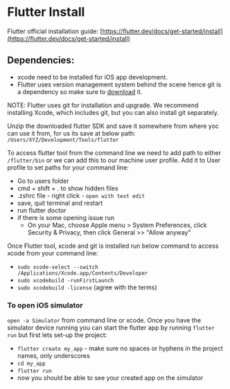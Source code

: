 # Flutter Install
Flutter official installation guide:
[https://flutter.dev/docs/get-started/install](https://flutter.dev/docs/get-started/install)

## Dependencies:
- xcode need to be installed for iOS app development. 
- Flutter uses version management system behind the scene hence git is a dependency so make sure to [download](https://git-scm.com/downloads) it.

NOTE: Flutter uses git for installation and upgrade. We recommend installing Xcode, which includes git, but you can also install git separately.


Unzip the downloaded flutter SDK and save it somewhere from where yoc can use it from, for us its save at below path:
`/Users/XYZ/Development/Tools/flutter`

To access flutter tool from the command line we need to add path to either `/flutter/bin` or we can add this to our machine user profile. 
Add it to User profile to set paths for your command line:
- Go to users folder
- cmd + shift + . to show hidden files
- .zshrc file - right click - `open with text edit`
- save, quit terminal and restart
- run flutter doctor
- if there is some opening issue run
  - On your Mac, choose Apple menu > System Preferences, click Security & Privacy, then click General >>  "Allow anyway"

Once Flutter tool, xcode and git is installed run below command to access xcode from your command line:
- `sudo xcode-select --switch /Applications/Xcode.app/Contents/Developer`
- `sudo xcodebuild -runFirstLaunch`
- `sudo xcodebuild -license` (agree with the terms)

### To open iOS simulator
`open -a Simulator` from command line or xcode. Once you have the simulator device running you can start the flutter app by running `flutter run` but first lets set-up the project:

- `flutter create my_app` - make sure no spaces or hyphens in the project names, only underscores
- `cd my_app`
- `flutter run`
- now you should be able to see your created app on the simulator